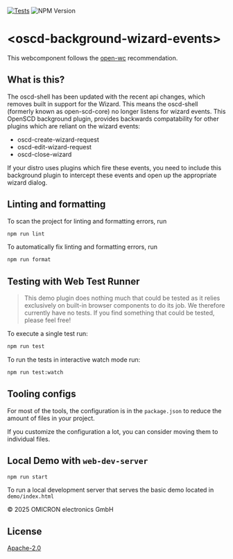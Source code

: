 [![Tests](https://github.com/OMICRONEnergyOSS/oscd-background-wizard-events/actions/workflows/test.yml/badge.svg)](https://github.com/OMICRONEnergyOSS/oscd-background-wizard-events/actions/workflows/test.yml) ![NPM Version](https://img.shields.io/npm/v/@omicronenergy/oscd-background-wizard-events)

# \<oscd-background-wizard-events>

This webcomponent follows the [open-wc](https://github.com/open-wc/open-wc) recommendation.

## What is this?

The oscd-shell has been updated with the recent api changes, which removes built in support for the Wizard.
This means the oscd-shell (formerly known as open-scd-core) no longer listens for wizard events.
This OpenSCD background plugin, provides backwards compatability for other plugins which are reliant on the wizard events:

- oscd-create-wizard-request
- oscd-edit-wizard-request
- oscd-close-wizard

If your distro uses plugins which fire these events, you need to include this background plugin to intercept these events and open up the appropriate wizard dialog.

## Linting and formatting

To scan the project for linting and formatting errors, run

```bash
npm run lint
```

To automatically fix linting and formatting errors, run

```bash
npm run format
```

## Testing with Web Test Runner

> This demo plugin does nothing much that could be tested as it relies exclusively on built-in browser components to do its job. We therefore currently have no tests. If you find something that could be tested, please feel free!

To execute a single test run:

```bash
npm run test
```

To run the tests in interactive watch mode run:

```bash
npm run test:watch
```

## Tooling configs

For most of the tools, the configuration is in the `package.json` to reduce the amount of files in your project.

If you customize the configuration a lot, you can consider moving them to individual files.

## Local Demo with `web-dev-server`

```bash
npm run start
```

To run a local development server that serves the basic demo located in `demo/index.html`

&copy; 2025 OMICRON electronics GmbH

## License

[Apache-2.0](LICENSE)
